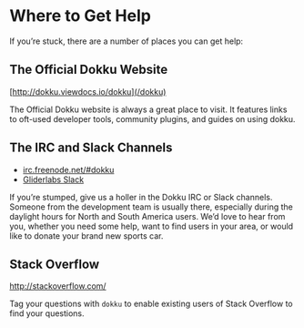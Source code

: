 # Where to Get Help

If you’re stuck, there are a number of places you can get help:

## The Official Dokku Website

[http://dokku.viewdocs.io/dokku](/dokku)

The Official Dokku website is always a great place to visit. It features links to oft-used developer tools, community plugins, and guides on using dokku.

## The IRC and Slack Channels

- [irc.freenode.net/#dokku](https://webchat.freenode.net/?channels=dokku)
- [Gliderlabs Slack](https://glider-slackin.herokuapp.com/)

If you’re stumped, give us a holler in the Dokku IRC or Slack channels. Someone from the development team is usually there, especially during the daylight hours for North and South America users. We’d love to hear from you, whether you need some help, want to find users in your area, or would like to donate your brand new sports car.

## Stack Overflow

http://stackoverflow.com/

Tag your questions with `dokku` to enable existing users of Stack Overflow to find your questions.
